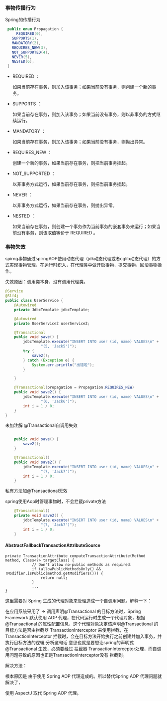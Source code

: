 ###	事物传播行为

Spring的传播行为

```java
 public enum Propagation {
 	 REQUIRED(0),
   SUPPORTS(1),
   MANDATORY(2),
   REQUIRES_NEW(3),
   NOT_SUPPORTED(4),
   NEVER(5),
   NESTED(6); 
 } 
```



- REQUIRED ：

  如果当前存在事务，则加入该事务；如果当前没有事务，则创建一个新的事务。 

- SUPPORTS ：

  如果当前存在事务，则加入该事务；如果当前没有事务，则以非事务的方式继续运行。 

- MANDATORY ：

  如果当前存在事务，则加入该事务；如果当前没有事务，则抛出异常。 

- REQUIRES_NEW ：

  创建一个新的事务，如果当前存在事务，则把当前事务挂起。 

- NOT_SUPPORTED ：

  以非事务方式运行，如果当前存在事务，则把当前事务挂起。 

- NEVER ：

  以非事务方式运行，如果当前存在事务，则抛出异常。 

- NESTED ：

  如果当前存在事务，则创建一个事务作为当前事务的嵌套事务来运行；如果当前没有事务，则该取值等价于 REQUIRED 。

###	事物失效

spirng事物通过spirngAOP使用动态代理（jdk动态代理或者cglib动态代理）的方式实现事物管理，在运行时织入，在代理类中做开启事物，提交事物，回滚事物操作。

失效原因：调用类本身，没有调用代理类。

```java
@Service
@Slf4j
public class UserService {
    @Autowired
    private JdbcTemplate jdbcTemplate;

    @Autowired
    private UserService2 userService2;

    @Transactional
    public void save() {
        jdbcTemplate.execute("INSERT INTO user (id, name) VALUES\n" +
                "(5, 'Jack5')");
        try {
            save2();
        } catch (Exception e) {
            System.err.println("出错啦");
        }

    }

    @Transactional(propagation = Propagation.REQUIRES_NEW)
    public void save2() {
        jdbcTemplate.execute("INSERT INTO user (id, name) VALUES\n" +
                "(6, 'Jack6')");
        int i = 1 / 0;
    }
}
```

未加注解 @Transactional自调用失效

```java

    public void save() {
        save2();
    }

    @Transactional()
    public void save2() {
        jdbcTemplate.execute("INSERT INTO user (id, name) VALUES\n" +
                "(7, 'Jack7')");
        int i = 1 / 0;
    }
```

私有方法加@Transactional无效

spring使用Aop时管理事物时，不会拦截private方法

```java
    @Transactional()
    private void save2() {
        jdbcTemplate.execute("INSERT INTO user (id, name) VALUES\n" +
                "(7, 'Jack7')");
        int i = 1 / 0;
    }
```

#### AbstractFallbackTransactionAttributeSource

```
private TransactionAttribute computeTransactionAttribute(Method method, Class<?> targetClass) {
			// Don't allow no-public methods as required.
			if (allowPublicMethodsOnly() && !Modifier.isPublic(method.getModifiers())) {
				return null;
			}
			...
}
```

这里需要对 Spring 生成的代理对象来管理造成一个自调用问题。解释一下：

在应用系统采用了 -> 调用声明@Transactional 的目标方法时，Spring Framework 默认使用 AOP 代理，在代码运行时生成一个代理对象，根据@Transactional 的属性配置信息，这个代理对象决定该声明@Transactional 的目标方法是否由拦截器 TransactionInterceptor 来使用拦截，在 TransactionInterceptor 拦截时，会在目标方法开始执行之前创建并加入事务，并执行目标方法的逻辑;分析这句话 意思也就是要想让spring的声明式@Transactional 生效，必须要经过 拦截器 TransactionInterceptor处理，而自调用问题导致的原因也正是TransactionInterceptor没有 拦截到。

解决方法：

根本原因是 由于使用 Spring AOP 代理造成的。所以替代Spring AOP 代理问题就解决了，

 使用 AspectJ 取代 Spring AOP 代理。